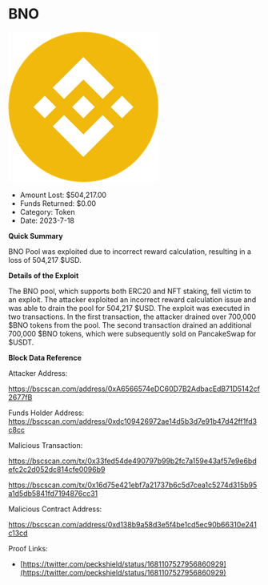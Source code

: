 # BNO
![BNO](/rektimages/BNO.png)
- Amount Lost: $504,217.00
- Funds Returned: $0.00
- Category: Token
- Date: 2023-7-18

**Quick Summary**

BNO Pool was exploited due to incorrect reward calculation, resulting in a loss of 504,217 $USD.

  


 **Details of the Exploit**

The BNO pool, which supports both ERC20 and NFT staking, fell victim to an exploit. The attacker exploited an incorrect reward calculation issue and was able to drain the pool for 504,217 $USD. The exploit was executed in two transactions. In the first transaction, the attacker drained over 700,000 $BNO tokens from the pool. The second transaction drained an additional 700,000 $BNO tokens, which were subsequently sold on PancakeSwap for $USDT.

  


 **Block Data Reference**

Attacker Address:

https://bscscan.com/address/0xA6566574eDC60D7B2AdbacEdB71D5142cf2677fB

  


Funds Holder Address: https://bscscan.com/address/0xdc109426972ae14d5b3d7e91b47d42ff1fd3c8cc

  


Malicious Transaction:

https://bscscan.com/tx/0x33fed54de490797b99b2fc7a159e43af57e9e6bdefc2c2d052dc814cfe0096b9

https://bscscan.com/tx/0x16d75e421ebf7a21737b6c5d7cea1c5274d315b95a1d5db5841fd7194876cc31

  


Malicious Contract Address:

https://bscscan.com/address/0xd138b9a58d3e5f4be1cd5ec90b66310e241c13cd


Proof Links:
- [https://twitter.com/peckshield/status/1681107527956860929](https://twitter.com/peckshield/status/1681107527956860929)


